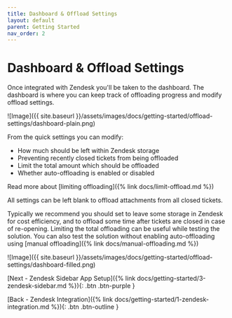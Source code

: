 ```yaml
---
title: Dashboard & Offload Settings
layout: default
parent: Getting Started
nav_order: 2
---
```


# Dashboard & Offload Settings

Once integrated with Zendesk you'll be taken to the dashboard. The dashboard is where you can keep track of offloading progress and modify offload settings.

![Image]({{ site.baseurl }}/assets/images/docs/getting-started/offload-settings/dashboard-plain.png)

From the quick settings you can modify:

- How much should be left within Zendesk storage
- Preventing recently closed tickets from being offloaded
- Limit the total amount which should be offloaded
- Whether auto-offloading is enabled or disabled

Read more about [limiting offloading]({% link docs/limit-offload.md %})

All settings can be left blank to offload attachments from all closed tickets. 

Typically we recommend you should set to leave some storage in Zendesk for cost efficiency, and to offload some time after tickets are closed in case of re-opening. Limiting the total offloading can be useful while testing the solution. You can also test the solution without enabling auto-offloading using [manual offloading]({% link docs/manual-offloading.md %})

![Image]({{ site.baseurl }}/assets/images/docs/getting-started/offload-settings/dashboard-filled.png)


[Next - Zendesk Sidebar App Setup]({% link docs/getting-started/3-zendesk-sidebar.md %}){: .btn .btn-purple }

[Back - Zendesk Integration]({% link docs/getting-started/1-zendesk-integration.md %}){: .btn .btn-outline }